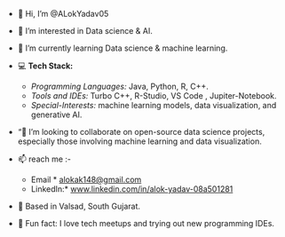 - 👋 Hi, I’m @ALokYadav05
- 👀 I’m interested in Data science & AI.
- 🌱 I’m currently learning Data science & machine learning.
  
- 💻 **Tech Stack:**
  - *Programming Languages:*   Java, Python, R, C++.
  - *Tools and IDEs:*   Turbo C++,  R-Studio,   VS Code  , Jupiter-Notebook.
  - *Special-Interests:*  machine learning models, data visualization, and generative AI.
   
- “💞️ I’m looking to collaborate on open-source data science projects, especially those involving machine learning and data visualization.

- 📫 reach me :-
     * Email *  alokak148@gmail.com
     * LinkedIn:*  www.linkedin.com/in/alok-yadav-08a501281
       
- 📍 Based in Valsad, South Gujarat. 
- 🌟 Fun fact: I love tech meetups and trying out new programming IDEs.

<!---
ALokYadav05/ALokYadav05 is a ✨ special ✨ repository because its `README.md` (this file) appears on your GitHub profile.
You can click the Preview link to take a look at your changes.
--->
